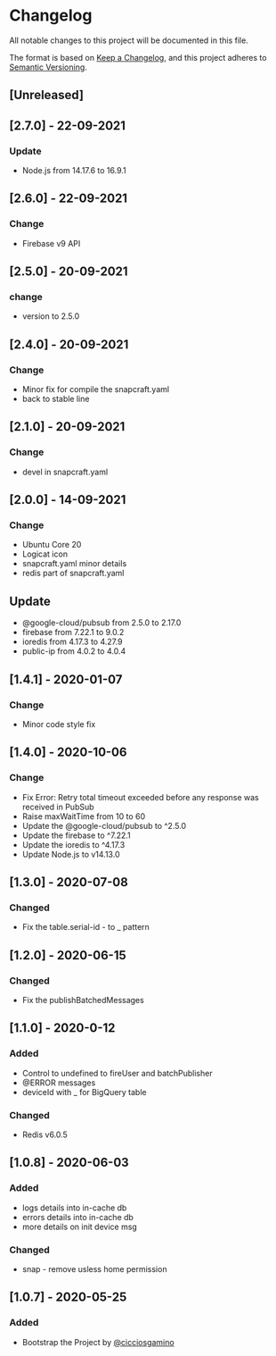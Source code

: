 # Changelog
All notable changes to this project will be documented in this file.

The format is based on [Keep a Changelog](https://keepachangelog.com/en/1.0.0/),
and this project adheres to [Semantic Versioning](https://semver.org/spec/v2.0.0.html).

## [Unreleased]

## [2.7.0] - 22-09-2021
### Update
  - Node.js from 14.17.6 to 16.9.1

## [2.6.0] - 22-09-2021
### Change
  - Firebase v9 API

## [2.5.0] - 20-09-2021
### change
  - version to 2.5.0

## [2.4.0] - 20-09-2021
### Change
  - Minor fix for compile the snapcraft.yaml
  - back to stable line

## [2.1.0] - 20-09-2021
### Change
  - devel in snapcraft.yaml

## [2.0.0] - 14-09-2021
### Change
  - Ubuntu Core 20
  - Logicat icon
  - snapcraft.yaml minor details
  - redis part of snapcraft.yaml

## Update
  - @google-cloud/pubsub from 2.5.0 to 2.17.0
  - firebase from 7.22.1 to 9.0.2
  - ioredis from 4.17.3 to 4.27.9
  - public-ip from 4.0.2 to 4.0.4

## [1.4.1] - 2020-01-07
### Change
  - Minor code style fix

## [1.4.0] - 2020-10-06
### Change 
  - Fix Error: Retry total timeout exceeded before any response was received in PubSub 
  - Raise maxWaitTime from 10 to 60 
  - Update the @google-cloud/pubsub to ^2.5.0 
  - Update the firebase to ^7.22.1
  - Update the ioredis to ^4.17.3
  - Update Node.js to v14.13.0

## [1.3.0] - 2020-07-08
### Changed
  - Fix the table.serial-id - to _ pattern 

## [1.2.0] - 2020-06-15
### Changed
  - Fix the publishBatchedMessages

## [1.1.0] - 2020-0-12
### Added
  - Control to undefined to fireUser and batchPublisher
  - @ERROR messages  
  - deviceId with _ for BigQuery table 

### Changed 
  - Redis v6.0.5

## [1.0.8] - 2020-06-03
### Added 
  - logs details into in-cache db 
  - errors details into in-cache db
  - more details on init device msg

### Changed 
  - snap - remove usless home permission  

## [1.0.7] - 2020-05-25
### Added 
  - Bootstrap the Project by [@cicciosgamino](https://github.com/CICCIOSGAMINO)